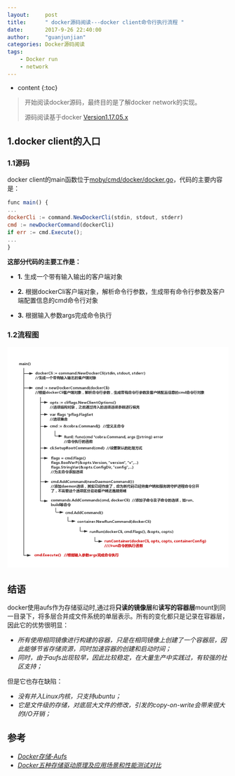 ```yaml
---
layout:     post
title:      " docker源码阅读---docker client命令行执行流程 "
date:       2017-9-26 22:40:00 
author:     "guanjunjian"
categories: Docker源码阅读
tags:
    - Docker run
    - network
---
```


* content
{:toc}

> 开始阅读docker源码，最终目的是了解docker network的实现。
> 
> 源码阅读基于docker [Version1.17.05.x](https://github.com/moby/moby/tree/17.05.x)

## 1.docker client的入口

### 1.1源码

docker client的main函数位于[moby/cmd/docker/docker.go](https://github.com/moby/moby/blob/17.05.x/cmd/docker/docker.go#L161#184)，代码的主要内容是：

```js
func main() {
...
dockerCli := command.NewDockerCli(stdin, stdout, stderr)
cmd := newDockerCommand(dockerCli)
if err := cmd.Execute(); 
...
}

```


**这部分代码的主要工作是：**

* **1.** 生成一个带有输入输出的客户端对象

* **2.** 根据dockerCli客户端对象，解析命令行参数，生成带有命令行参数及客户端配置信息的cmd命令行对象

* **3.** 根据输入参数args完成命令执行

### 1.2流程图

![](/img/in-post/post-docker-client-excuting-flow-for-run/docker-client-main.png)


## 结语

docker使用aufs作为存储驱动时,通过将**只读的镜像层**和**读写的容器层**mount到同一目录下，将多层合并成文件系统的单层表示。所有的变化都只是记录在容器层，因此它的优势很明显：
* *所有使用相同镜像进行构建的容器，只是在相同镜像上创建了一个容器层，因此能够节省存储资源，同时加速容器的创建和启动时间；*
* *同时，由于aufs出现较早，因此比较稳定，在大量生产中实践过，有较强的社区支持；*  

但是它也存在缺陷：
* *没有并入Linux内核，只支持ubuntu；*
* *它是文件级的存储，对底层大文件的修改，引发的copy-on-write会带来很大的I/O开销；*

## 参考

* *[Docker存储-Aufs](http://www.cnblogs.com/sammyliu/p/5931383.html)*
* *[Docker五种存储驱动原理及应用场景和性能测试对比](http://dockone.io/article/1513)*

[i1]: https://docs.docker.com/engine/userguide/storagedriver/images/aufs_layers.jpg